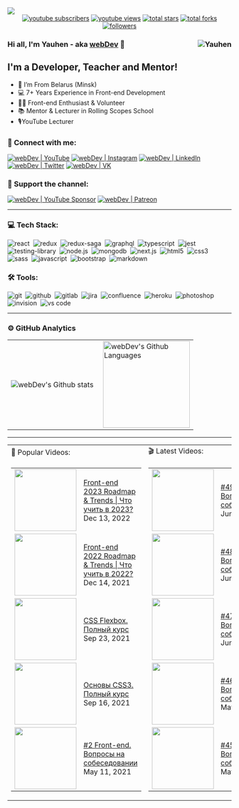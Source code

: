 <img src="https://github.com/YauhenKavalchuk/YauhenKavalchuk/blob/master/assets/preview.png">

<div align="center">
  <a href="https://www.youtube.com/c/YauhenKavalchuk?sub_confirmation=1">
    <img alt="youtube subscribers" title="Subscribe to my YouTube channel" src="https://custom-icon-badges.herokuapp.com/youtube/channel/subscribers/UCE9ODjNIkOHrnSdkYWLfYhg?color=%23E05D44&label=SUBSCRIBE&logo=video&logoColor=white&style=for-the-badge&labelColor=CE4630"/></a> 
  <a href="https://www.youtube.com/c/YauhenKavalchuk">
    <img alt="youtube views" title="YouTube views" src="https://custom-icon-badges.herokuapp.com/youtube/channel/views/UCE9ODjNIkOHrnSdkYWLfYhg?color=%23E1AD0E&logo=eye&logoColor=white&style=for-the-badge&labelColor=C79600"/></a> 
  <a href="https://github.com/YauhenKavalchuk?tab=repositories&sort=stargazers">
    <img alt="total stars" title="Total stars on GitHub" src="https://custom-icon-badges.herokuapp.com/badge/dynamic/json?logo=star&color=7c007c&labelColor=640464&label=Stars&style=for-the-badge&query=%24.stars&url=https://api.github-star-counter.workers.dev/user/YauhenKavalchuk"/></a>
  <a href="https://github.com/YauhenKavalchuk?tab=repositories&sort=stargazers">
    <img alt="total forks" title="Total forks on GitHub" src="https://custom-icon-badges.herokuapp.com/badge/dynamic/json?logo=fork&color=55960c&labelColor=488207&label=Forks&style=for-the-badge&query=%24.forks&url=https://api.github-star-counter.workers.dev/user/YauhenKavalchuk"/></a>
  <a href="https://github.com/YauhenKavalchuk">
    <img alt="followers" title="Follow me on Github" src="https://custom-icon-badges.herokuapp.com/github/followers/YauhenKavalchuk?color=236ad3&labelColor=1155ba&style=for-the-badge&logo=person-add&label=Follow&logoColor=white"/></a>
</div>

### Hi all, I'm Yauhen - aka [webDev][youtube] 👋 <img align="right" src="https://komarev.com/ghpvc/?username=YauhenKavalchuk&label=Profile%20Views%20&color=ff0000&style=flat-square" alt="Yauhen" />

## I'm a Developer, Teacher and Mentor!

- 📍 I’m From Belarus (Minsk)
- 💻 7+ Years Experience in Front-end Development
- 👨‍💻 Front-end Enthusiast & Volunteer
- 📚 Mentor & Lecturer in Rolling Scopes School
- 🎙YouTube Lecturer

### 🤝 Connect with me:

[<img alt="webDev | YouTube" src="https://img.shields.io/badge/youtube-FF0000.svg?&style=for-the-badge&logo=youtube&logoColor=white" />][youtube]
[<img alt="webDev | Instagram" src="https://img.shields.io/badge/instagram-E4405F.svg?&style=for-the-badge&logo=instagram&logoColor=white" />][instagram]
[<img alt="webDev | LinkedIn" src="https://img.shields.io/badge/linkedin-0077B5.svg?&style=for-the-badge&logo=linkedin&logoColor=white" />][linkedin]
[<img alt="webDev | Twitter" src="https://img.shields.io/badge/twitter-1DA1F2.svg?&style=for-the-badge&logo=twitter&logoColor=white" />][twitter]
[<img alt="webDev | VK" src="https://img.shields.io/badge/vk-4680C2.svg?&style=for-the-badge&logo=vk&logoColor=white" />][vk]

### 🍻 Support the channel:

[<img alt="webDev | YouTube Sponsor" src="https://img.shields.io/badge/Become a sponsor-F70000.svg?&style=for-the-badge&logo=youtube&logoColor=fff" />][sponsor]
[<img alt="webDev | Patreon" src="https://img.shields.io/badge/Become a patron-EF6451.svg?&style=for-the-badge&logo=patreon&logoColor=052D46" />][patron]

---

### 💻 Tech Stack:

<img alt="react" src="https://img.shields.io/badge/react-61DAFB.svg?&style=for-the-badge&logo=react&logoColor=fff" />&nbsp;
<img alt="redux" src="https://img.shields.io/badge/redux-764ABC.svg?&style=for-the-badge&logo=redux&logoColor=fff" />&nbsp;
<img alt="redux-saga" src="https://img.shields.io/badge/redux saga-939393.svg?&style=for-the-badge&logo=redux-saga&logoColor=fff" />&nbsp;
<img alt="graphql" src="https://img.shields.io/badge/graphql-E10098.svg?&style=for-the-badge&logo=graphql&logoColor=fff" />&nbsp;
<img alt="typescript" src="https://img.shields.io/badge/typescript-007ACC.svg?&style=for-the-badge&logo=typescript&logoColor=fff" />&nbsp;
<img alt="jest" src="https://img.shields.io/badge/jest-C21325.svg?&style=for-the-badge&logo=jest&logoColor=fff" />&nbsp;
<img alt="testing-library" src="https://img.shields.io/badge/rtl-D62B2A.svg?&style=for-the-badge&logo=testing-library&logoColor=fff" />&nbsp;
<img alt="node.js" src="https://img.shields.io/badge/node.js-90C53F.svg?&style=for-the-badge&logo=node.js&logoColor=fff" />&nbsp;
<img alt="mongodb" src="https://img.shields.io/badge/mongodb-26A944.svg?&style=for-the-badge&logo=mongodb&logoColor=fff" />&nbsp;
<img alt="next.js" src="https://img.shields.io/badge/next.js-000.svg?&style=for-the-badge&logo=next.js&logoColor=fff" />&nbsp;
<img alt="html5" src="https://img.shields.io/badge/html-E34F26.svg?&style=for-the-badge&logo=html5&logoColor=fff" />&nbsp;
<img alt="css3" src="https://img.shields.io/badge/css-1572B6.svg?&style=for-the-badge&logo=css3&logoColor=fff" />&nbsp;
<img alt="sass" src="https://img.shields.io/badge/sass-CF649A.svg?&style=for-the-badge&logo=sass&logoColor=fff" />&nbsp;
<img alt="javascript" src="https://img.shields.io/badge/javascript-F7DF1E.svg?&style=for-the-badge&logo=javascript&logoColor=fff" />&nbsp;
<img alt="bootstrap" src="https://img.shields.io/badge/bootstrap-7610F7.svg?&style=for-the-badge&logo=bootstrap&logoColor=fff" />&nbsp;
<img alt="markdown" src="https://img.shields.io/badge/markdown-000.svg?&style=for-the-badge&logo=markdown&logoColor=fff" />&nbsp;

### 🛠 Tools:

<img alt="git" src="https://img.shields.io/badge/git-F05033.svg?&style=for-the-badge&logo=git&logoColor=fff" />&nbsp;
<img alt="github" src="https://img.shields.io/badge/github-000.svg?&style=for-the-badge&logo=github&logoColor=fff" />&nbsp;
<img alt="gitlab" src="https://img.shields.io/badge/gitlab-380D75.svg?&style=for-the-badge&logo=gitlab&logoColor=fff" />&nbsp;
<img alt="jira" src="https://img.shields.io/badge/jira-2D80FF.svg?&style=for-the-badge&logo=jira&logoColor=fff" />&nbsp;
<img alt="confluence" src="https://img.shields.io/badge/confluence-1F4D7D.svg?&style=for-the-badge&logo=confluence&logoColor=fff" />&nbsp;
<img alt="heroku" src="https://img.shields.io/badge/heroku-5920B1.svg?&style=for-the-badge&logo=heroku&logoColor=fff" />&nbsp;
<img alt="photoshop" src="https://img.shields.io/badge/photoshop-31A8FF.svg?&style=for-the-badge&logo=adobe-photoshop&logoColor=fff" />&nbsp;
<img alt="invision" src="https://img.shields.io/badge/invision-FF3267.svg?&style=for-the-badge&logo=invision&logoColor=fff" />&nbsp;
<img alt="vs code" src="https://img.shields.io/badge/vs code-007ACC.svg?&style=for-the-badge&logo=visual-studio-code&logoColor=fff" />&nbsp;

---

### ⚙️ GitHub Analytics

<table>
  <tr>
    <td>
      <img align="left" src="https://github-readme-streak-stats.herokuapp.com/?user=YauhenKavalchuk&theme=algolia" alt="webDev's Github stats" />
    </td>
    <td>
      <img height="195px" align="right" alt="webDev's Github Languages" src="https://github-readme-stats-eight-theta.vercel.app/api/top-langs/?username=YauhenKavalchuk&theme=algolia&layout=compact" />
    </td>
  </tr>
</table>

---

<table>
  <tr>
    <td>🎥 Popular Videos:</td>
    <td>🎬 Latest Videos:</td>
  </tr>
  <tr>
    <td>
      <table>
        <!-- YOUTUBEPOPULAR:START --><tr> <td> <a href="https://www.youtube.com/watch?v=VMjRWJWWDuo"> <img width="139px" src="https://i.ytimg.com/vi/VMjRWJWWDuo/mqdefault.jpg"> </a> </td> <td width="228px"> <a href="https://www.youtube.com/watch?v=VMjRWJWWDuo">Front-end 2023 Roadmap &amp; Trends | Что учить в 2023?</a> <br/>Dec 13, 2022 </td> </tr><tr> <td> <a href="https://www.youtube.com/watch?v=YDKFWhBkC8c"> <img width="139px" src="https://i.ytimg.com/vi/YDKFWhBkC8c/mqdefault.jpg"> </a> </td> <td width="228px"> <a href="https://www.youtube.com/watch?v=YDKFWhBkC8c">Front-end 2022 Roadmap &amp; Trends | Что учить в 2022?</a> <br/>Dec 14, 2021 </td> </tr><tr> <td> <a href="https://www.youtube.com/watch?v=XXlw7TUxRVY"> <img width="139px" src="https://i.ytimg.com/vi/XXlw7TUxRVY/mqdefault.jpg"> </a> </td> <td width="228px"> <a href="https://www.youtube.com/watch?v=XXlw7TUxRVY">CSS Flexbox. Полный курс</a> <br/>Sep 23, 2021 </td> </tr><tr> <td> <a href="https://www.youtube.com/watch?v=1X8FNuy32ZM"> <img width="139px" src="https://i.ytimg.com/vi/1X8FNuy32ZM/mqdefault.jpg"> </a> </td> <td width="228px"> <a href="https://www.youtube.com/watch?v=1X8FNuy32ZM">Основы CSS3. Полный курс</a> <br/>Sep 16, 2021 </td> </tr><tr> <td> <a href="https://www.youtube.com/watch?v=G7hLwudGWL4"> <img width="139px" src="https://i.ytimg.com/vi/G7hLwudGWL4/mqdefault.jpg"> </a> </td> <td width="228px"> <a href="https://www.youtube.com/watch?v=G7hLwudGWL4">#2 Front-end. Вопросы на собеседовании</a> <br/>May 11, 2021 </td> </tr><!-- YOUTUBEPOPULAR:END -->
      </table>
    </td>
    <td>
      <table>
        <!-- YOUTUBELATEST:START --><tr> <td> <a href="https://www.youtube.com/watch?v=nTE4qvSvxXY"> <img width="139px" src="https://i.ytimg.com/vi/nTE4qvSvxXY/mqdefault.jpg"> </a> </td> <td width="228px"> <a href="https://www.youtube.com/watch?v=nTE4qvSvxXY">#49 Front-end. Вопросы на собеседовании</a> <br/>Jun 20, 2023 </td> </tr><tr> <td> <a href="https://www.youtube.com/watch?v=-mWa7erZu64"> <img width="139px" src="https://i.ytimg.com/vi/-mWa7erZu64/mqdefault.jpg"> </a> </td> <td width="228px"> <a href="https://www.youtube.com/watch?v=-mWa7erZu64">#48 Front-end. Вопросы на собеседовании</a> <br/>Jun 13, 2023 </td> </tr><tr> <td> <a href="https://www.youtube.com/watch?v=Sw4BlFLj2dg"> <img width="139px" src="https://i.ytimg.com/vi/Sw4BlFLj2dg/mqdefault.jpg"> </a> </td> <td width="228px"> <a href="https://www.youtube.com/watch?v=Sw4BlFLj2dg">#47 Front-end. Вопросы на собеседовании</a> <br/>Jun 6, 2023 </td> </tr><tr> <td> <a href="https://www.youtube.com/watch?v=t0sdlbA6yA8"> <img width="139px" src="https://i.ytimg.com/vi/t0sdlbA6yA8/mqdefault.jpg"> </a> </td> <td width="228px"> <a href="https://www.youtube.com/watch?v=t0sdlbA6yA8">#46 Front-end. Вопросы на собеседовании</a> <br/>May 30, 2023 </td> </tr><tr> <td> <a href="https://www.youtube.com/watch?v=hL5yFo9Pms4"> <img width="139px" src="https://i.ytimg.com/vi/hL5yFo9Pms4/mqdefault.jpg"> </a> </td> <td width="228px"> <a href="https://www.youtube.com/watch?v=hL5yFo9Pms4">#45 Front-end. Вопросы на собеседовании</a> <br/>May 23, 2023 </td> </tr><!-- YOUTUBELATEST:END -->
      </table>
    </td>
  </tr>
</table>

[youtube]: https://youtube.com/YauhenKavalchuk
[instagram]: https://instagram.com/YauhenKavalchuk
[linkedin]: https://linkedin.com/in/YauhenKavalchuk
[vk]: https://vk.com/YauhenKavalchuk
[twitter]: https://twitter.com/YauhenKavalchuk
[sponsor]: https://www.youtube.com/channel/UCE9ODjNIkOHrnSdkYWLfYhg/join
[patron]: https://www.patreon.com/YauhenKavalchuk
